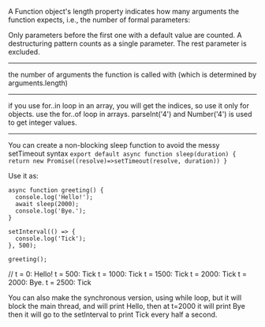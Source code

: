 A Function object's length property indicates how many arguments the function expects, i.e., the number of formal parameters:

Only parameters before the first one with a default value are counted.
A destructuring pattern counts as a single parameter.
The rest parameter is excluded.

--- 

 the number of arguments the function is called with (which is determined by arguments.length)

 --- 

 if you use for..in loop in an array, you will get the indices, so use it only for objects. use the for..of loop in arrays. parseInt('4') and Number('4') is used to get integer values.

--- 
You can create a non-blocking sleep function to avoid the messy setTimeout syntax
`export default async function sleep(duration) {
  return new Promise((resolve)=>setTimeout(resolve, duration))
}`

Use it as:
```
async function greeting() {
  console.log('Hello!');
  await sleep(2000);
  console.log('Bye.');
}

setInterval(() => {
  console.log('Tick');
}, 500);

greeting();
```
// t = 0: Hello! t = 500: Tick t = 1000: Tick t = 1500: Tick t = 2000: Tick t = 2000: Bye. t = 2500: Tick

You can also make the synchronous version, using while loop, but it will block the main thread, and will print Hello, then at t=2000 it will print Bye then it will go to the setInterval to print Tick every half a second.


